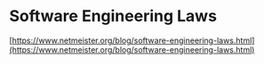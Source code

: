 # Software Engineering Laws

[https://www.netmeister.org/blog/software-engineering-laws.html](https://www.netmeister.org/blog/software-engineering-laws.html)
